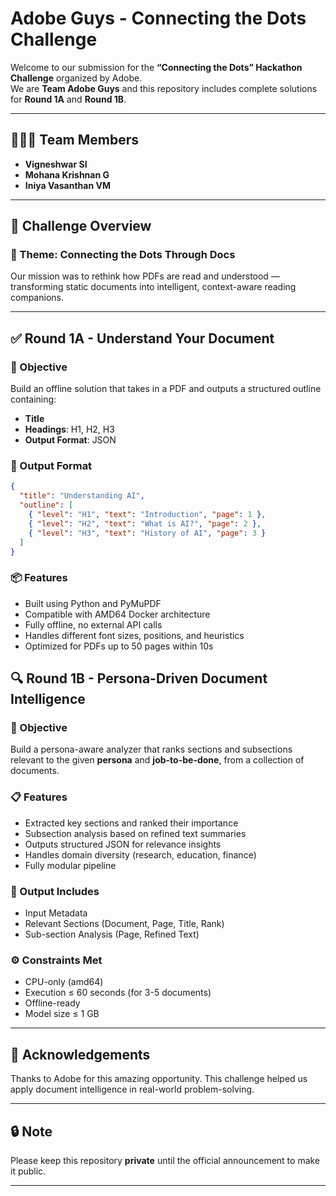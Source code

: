 # Adobe Guys - Connecting the Dots Challenge

Welcome to our submission for the **“Connecting the Dots” Hackathon Challenge** organized by Adobe.  
We are **Team Adobe Guys** and this repository includes complete solutions for **Round 1A** and **Round 1B**.

---

## 🧑‍🤝‍🧑 Team Members

- **Vigneshwar SI**
- **Mohana Krishnan G**
- **Iniya Vasanthan VM**

---

## 🚀 Challenge Overview

### 🌟 Theme: Connecting the Dots Through Docs

Our mission was to rethink how PDFs are read and understood — transforming static documents into intelligent, context-aware reading companions.

---

## ✅ Round 1A - Understand Your Document

### 🔧 Objective

Build an offline solution that takes in a PDF and outputs a structured outline containing:

- **Title**
- **Headings**: H1, H2, H3
- **Output Format**: JSON

### 📁 Output Format
```json
{
  "title": "Understanding AI",
  "outline": [
    { "level": "H1", "text": "Introduction", "page": 1 },
    { "level": "H2", "text": "What is AI?", "page": 2 },
    { "level": "H3", "text": "History of AI", "page": 3 }
  ]
}
```

### 📦 Features

- Built using Python and PyMuPDF
- Compatible with AMD64 Docker architecture
- Fully offline, no external API calls
- Handles different font sizes, positions, and heuristics
- Optimized for PDFs up to 50 pages within 10s



## 🔍 Round 1B - Persona-Driven Document Intelligence

### 🎯 Objective

Build a persona-aware analyzer that ranks sections and subsections relevant to the given **persona** and **job-to-be-done**, from a collection of documents.

### 📋 Features

- Extracted key sections and ranked their importance
- Subsection analysis based on refined text summaries
- Outputs structured JSON for relevance insights
- Handles domain diversity (research, education, finance)
- Fully modular pipeline

### 💾 Output Includes

- Input Metadata
- Relevant Sections (Document, Page, Title, Rank)
- Sub-section Analysis (Page, Refined Text)

### ⚙️ Constraints Met

- CPU-only (amd64)
- Execution ≤ 60 seconds (for 3-5 documents)
- Offline-ready
- Model size ≤ 1 GB

---


## 🤝 Acknowledgements

Thanks to Adobe for this amazing opportunity. This challenge helped us apply document intelligence in real-world problem-solving.

---

## 🔒 Note

Please keep this repository **private** until the official announcement to make it public.

---
